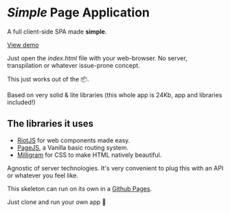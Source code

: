 # _Simple_ Page Application

A full client-side SPA made **simple**.

[View demo](https://vinyll.github.io/simple-page-application/)

Just open the _index.html_ file with your web-browser.
No server, transpilation or whatever issue-prone concept.

This just works out of the 📦.


Based on very solid & lite libraries (this whole app is 24Kb, app and libraries included!)


## The libraries it uses

- [RiotJS](https://riot.js.org) for web components made easy.
- [PageJS](http://visionmedia.github.io/page.js/), a Vanilla basic routing system.
- [Milligram](https://milligram.io/) for CSS to make HTML natively beautiful.

Agnostic of server technologies.
It's very convenient to plug this with an API or whatever you feel like.

This skeleton can run on its own in a [Github Pages](https://vinyll.github.io/simple-page-application/).

Just clone and run your own app 👾
